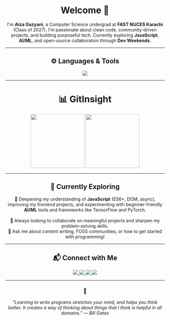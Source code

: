 <h1 align="center">Welcome 👋</h1>

<p align="center">
I'm <strong>Aiza Gazyani</strong>, a Computer Science undergrad at <strong>FAST NUCES Karachi</strong> (Class of 2027).  
I'm passionate about clean code, community-driven projects, and building purposeful tech.  
Currently exploring <strong>JavaScript</strong>, <strong>AI/ML</strong>, and open-source collaboration through <strong>Dev Weekends</strong>.
</p>

---

<h2 align="center">⚙️ Languages & Tools</h2>

<p align="center">
  <img src="https://skillicons.dev/icons?i=html,css,js,ts,react,nextjs,nodejs,tailwind,bootstrap,python,mysql,c,cpp,php,git,github,vscode,bash,linux,vercel,netlify,arduino,codepen,notion" />
</p>

---

<h1 align="center">📊 GitInsight</h1>

<p align="center">
  <img height="170px" src="https://github-readme-stats.vercel.app/api?username=Aiza166&show_icons=true&theme=radical&cache_buster=1" />
  <img height="170px" src="https://github-readme-stats.vercel.app/api/top-langs/?username=Aiza166&layout=compact&theme=radical&cache_buster=1" />
</p>

---

<h2 align="center">🌱 Currently Exploring</h2>

<p align="center">
📌 Deepening my understanding of <strong>JavaScript</strong> (ES6+, DOM, async), improving my frontend projects,  
and experimenting with beginner-friendly <strong>AI/ML</strong> tools and frameworks like TensorFlow and PyTorch.  
<br><br>
🧠 Always looking to collaborate on meaningful projects and sharpen my problem-solving skills.  <br>
💬 Ask me about content writing, FOSS communities, or how to get started with programming!
</p>

---

<h2 align="center">📬 Connect with Me</h2>

<p align="center">
  <a href="https://www.linkedin.com/in/aiza-gazyani/" target="_blank">
    <img src="https://img.shields.io/badge/LinkedIn-0077B5?style=for-the-badge&logo=linkedin&logoColor=white" />
  </a>
  <a href="mailto:aizagazyani16@gmail.com">
    <img src="https://img.shields.io/badge/Gmail-D14836?style=for-the-badge&logo=gmail&logoColor=white" />
  </a>
  <a href="https://github.com/DevWeekends" target="_blank">
    <img src="https://img.shields.io/badge/Dev%20Weekends-00C9FF?style=for-the-badge&logo=github&logoColor=white" />
  </a>
  <a href="https://drive.google.com/file/d/1gVoejS2706F0qUaFk_LceXCi7GaGMVHw/view?usp=sharing" target="_blank">
    <img src="https://img.shields.io/badge/View%20Resume-FFA500?style=for-the-badge&logo=google-drive&logoColor=white" />
  </a>
</p>

---

<h3 align="center">💭</h3>
<p align="center"><em>"Learning to write programs stretches your mind, and helps you think better. It creates a way of thinking about things that I think is helpful in all domains." — Bill Gates</em></p>
